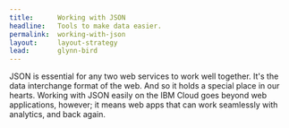 ```yaml
---
title:      Working with JSON
headline:   Tools to make data easier.
permalink:  working-with-json
layout:     layout-strategy
lead:       glynn-bird
---
```


JSON is essential for any two web services to work well together. It's the data interchange format of the web. And so it holds a special place in our hearts. Working with JSON easily on the IBM Cloud goes beyond web applications, however; it means web apps that can work seamlessly with analytics, and back again.